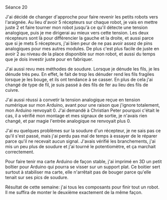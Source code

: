 Séance 20

J'ai décidé de changer d'approche pour faire revenir les petits robots vers l'araignée.
Au lieu d'avoir 5 récepteurs sur chaque robot, je vais en mettre juste 2 et faire tourner mon robot jusqu'à ce qu'il détecte une tension analogique, puis je me dirigerai au mieux vers cette tension.
Les deux récepteurs sont là pour différencier la gauche et la droite, et aussi parce que si je mets 5 récepteurs, j'ai bien peur de ne pas avoir assez de pins analogiques pour mes autres modules. De plus c'est plus facile de juste en avoir 2 au niveau de la place disponible sur mon robot, et aussi du temps que je dois investir juste pour en fabriquer.

J'ai aussi revu mes méthodes de soudure. Lorsque je dénude les fils, je les dénude très peu. En effet, le fait de trop les dénuder rend les fils fragiles lorsque je les bouge, et ils ont tendance à se casser.
En plus de cela j'ai changé de type de fil, je suis passé à des fils de fer au lieu des fils de cuivre.

J'ai aussi réussi à convetir la tension analogique reçue en tension numérique sur mon Arduino, avant pour une raison que j'ignore totalement, mon Arduino renvoyait 0. J'ai demandé à Christian Peter pourquoi c'était le cas, il a vérifié mon montage et mes signaux de sortie, je n'avais rien changé, et par magie l'entrée analogique ne renvoyait plus 0. 

J'ai eu quelques problèmes sur la soudure d'un récepteur, je ne sais pas ce qu'il s'est passé, mais j'ai perdu pas mal de temps à essayer de le réparer parce qu'il ne recevait aucun signal. J'avais vérifié les branchements, j'ai mis un peu plus de soudure et j'ai tourné le potentiomètre, et ça marchait correctement.

Pour faire tenir ma carte Arduino de façon stable, j'ai imprimé en 3D un petit boîtier pour Arduino qui pourra se visser sur un support plat. Ce boitier sert surtout à stabiliser ma carte, elle n'arrêtait pas de bouger parce qu'elle tenait sur ses pics de soudure.

Résultat de cette semaine: j'ai tous les composants pour finir tout un robot. Il me suffira de monter le deuxième exactement de la même façon.